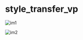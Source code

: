 # style_transfer_vp

![im1](https://user-images.githubusercontent.com/89360907/146691669-5a1ca095-9e0d-4177-bcfe-d72ce5c7e0be.jpg)

![im2](https://user-images.githubusercontent.com/89360907/146691672-fbfeaa32-c715-492c-8afe-e1b8ba4c3f6d.jpg)

